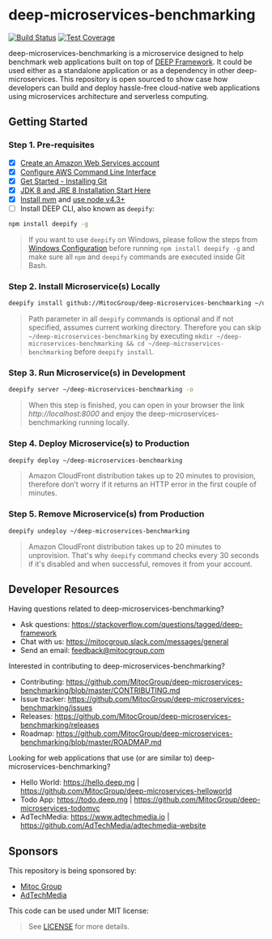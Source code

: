 deep-microservices-benchmarking
===============================

[![Build Status](https://travis-ci.org/MitocGroup/deep-microservices-benchmarking.svg?branch=master)](https://travis-ci.org/MitocGroup/deep-microservices-benchmarking)
[![Test Coverage](https://codeclimate.com/repos/579230941b5f1a4f910012b9/badges/56076cd4e0183ecdbf45/coverage.svg)](https://codeclimate.com/repos/579230941b5f1a4f910012b9/coverage)

deep-microservices-benchmarking is a microservice designed to help benchmark web applications built
on top of [DEEP Framework](https://github.com/MitocGroup/deep-framework). It could be used either
as a standalone application or as a dependency in other deep-microservices. This repository is open
sourced to show case how developers can build and deploy hassle-free cloud-native web applications
using microservices architecture and serverless computing.


## Getting Started

### Step 1. Pre-requisites

- [x] [Create an Amazon Web Services account](https://www.youtube.com/watch?v=WviHsoz8yHk)
- [x] [Configure AWS Command Line Interface](https://docs.aws.amazon.com/cli/latest/userguide/cli-chap-getting-started.html)
- [x] [Get Started - Installing Git](https://git-scm.com/book/en/v2/Getting-Started-Installing-Git)
- [x] [JDK 8 and JRE 8 Installation Start Here](https://docs.oracle.com/javase/8/docs/technotes/guides/install/install_overview.html)
- [x] [Install nvm](https://github.com/creationix/nvm#install-script) and [use node v4.3+](https://github.com/creationix/nvm#usage)
- [ ] Install DEEP CLI, also known as `deepify`:

```bash
npm install deepify -g
```

> If you want to use `deepify` on Windows, please follow the steps from
[Windows Configuration](https://github.com/MitocGroup/deep-framework/blob/master/docs/windows.md)
before running `npm install deepify -g` and make sure all `npm` and `deepify` commands are executed
inside Git Bash.

### Step 2. Install Microservice(s) Locally

```bash
deepify install github://MitocGroup/deep-microservices-benchmarking ~/deep-microservices-benchmarking
```

> Path parameter in all `deepify` commands is optional and if not specified, assumes current
working directory. Therefore you can skip `~/deep-microservices-benchmarking` by executing
`mkdir ~/deep-microservices-benchmarking && cd ~/deep-microservices-benchmarking` before `deepify install`.

### Step 3. Run Microservice(s) in Development

```bash
deepify server ~/deep-microservices-benchmarking -o
```

> When this step is finished, you can open in your browser the link *http://localhost:8000*
and enjoy the deep-microservices-benchmarking running locally.

### Step 4. Deploy Microservice(s) to Production

```bash
deepify deploy ~/deep-microservices-benchmarking
```

> Amazon CloudFront distribution takes up to 20 minutes to provision, therefore don’t worry
if it returns an HTTP error in the first couple of minutes.

### Step 5. Remove Microservice(s) from Production

```bash
deepify undeploy ~/deep-microservices-benchmarking
```

> Amazon CloudFront distribution takes up to 20 minutes to unprovision. That's why `deepify`
command checks every 30 seconds if it's disabled and when successful, removes it from your account.


## Developer Resources

Having questions related to deep-microservices-benchmarking?

- Ask questions: https://stackoverflow.com/questions/tagged/deep-framework
- Chat with us: https://mitocgroup.slack.com/messages/general
- Send an email: feedback@mitocgroup.com

Interested in contributing to deep-microservices-benchmarking?

- Contributing: https://github.com/MitocGroup/deep-microservices-benchmarking/blob/master/CONTRIBUTING.md
- Issue tracker: https://github.com/MitocGroup/deep-microservices-benchmarking/issues
- Releases: https://github.com/MitocGroup/deep-microservices-benchmarking/releases
- Roadmap: https://github.com/MitocGroup/deep-microservices-benchmarking/blob/master/ROADMAP.md

Looking for web applications that use (or are similar to) deep-microservices-benchmarking?

- Hello World: https://hello.deep.mg | https://github.com/MitocGroup/deep-microservices-helloworld
- Todo App: https://todo.deep.mg | https://github.com/MitocGroup/deep-microservices-todomvc
- AdTechMedia: https://www.adtechmedia.io | https://github.com/AdTechMedia/adtechmedia-website


## Sponsors

This repository is being sponsored by:
- [Mitoc Group](https://www.mitocgroup.com)
- [AdTechMedia](https://www.adtechmedia.io)

This code can be used under MIT license:
> See [LICENSE](https://github.com/MitocGroup/deep-microservices-benchmarking/blob/master/LICENSE) for more details.
